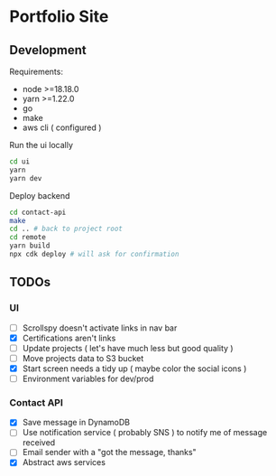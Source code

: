 # Portfolio Site

## Development

Requirements:
- node >=18.18.0
- yarn >=1.22.0
- go
- make
- aws cli ( configured )

Run the ui locally
```bash
cd ui
yarn
yarn dev
```

Deploy backend
```bash
cd contact-api
make
cd .. # back to project root
cd remote
yarn build
npx cdk deploy # will ask for confirmation
```

## TODOs

### UI

- [ ] Scrollspy doesn't activate links in nav bar
- [x] Certifications aren't links
- [ ] Update projects ( let's have much less but good quality )
- [ ] Move projects data to S3 bucket
- [x] Start screen needs a tidy up ( maybe color the social icons )
- [ ] Environment variables for dev/prod

### Contact API

- [x] Save message in DynamoDB
- [ ] Use notification service ( probably SNS ) to notify me of message received
- [ ] Email sender with a "got the message, thanks"
- [x] Abstract aws services
